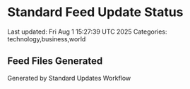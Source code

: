 # Standard Feed Update Status
Last updated: Fri Aug  1 15:27:39 UTC 2025
Categories: technology,business,world

## Feed Files Generated

Generated by Standard Updates Workflow
